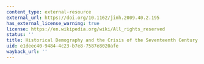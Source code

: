 ```yaml
---
content_type: external-resource
external_url: https://doi.org/10.1162/jinh.2009.40.2.195
has_external_license_warning: true
license: https://en.wikipedia.org/wiki/All_rights_reserved
status: ''
title: Historical Demography and the Crisis of the Seventeenth Century
uid: e1deec40-9484-4c23-b7e8-7587e8020afe
wayback_url: ''
---
```

